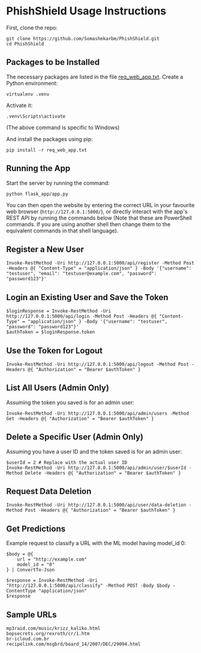 # PhishShield Usage Instructions

First, clone the repo:
```
git clone https://github.com/Somashekarbm/PhishShield.git
cd PhishShield
```

## Packages to be Installed
The necessary packages are listed in the file [req_web_app.txt](req_web_app.txt). Create a Python environment:
```
virtualenv .venv
```
Activate it:
```
.venv\Scripts\activate
```
(The above command is specific to Windows)

And install the packages using pip:
```
pip install -r req_web_app.txt
```

## Running the App
Start the server by running the command:
```
python flask_app/app.py
```
You can then open the website by entering the correct URL in your favourite web browser (`http://127.0.0.1:5000/`), or directly interact with the app's REST API by running the commands below (Note that these are PowerShell commands. If you are using another shell then change them to the equivalent commands in that shell language).

## Register a New User
```
Invoke-RestMethod -Uri http://127.0.0.1:5000/api/register -Method Post -Headers @{ "Content-Type" = "application/json" } -Body '{"username": "testuser", "email": "testuser@example.com", "password": "password123"}'
```

## Login an Existing User and Save the Token
```
$loginResponse = Invoke-RestMethod -Uri http://127.0.0.1:5000/api/login -Method Post -Headers @{ "Content-Type" = "application/json" } -Body '{"username": "testuser", "password": "password123"}'
$authToken = $loginResponse.token
```

## Use the Token for Logout
```
Invoke-RestMethod -Uri http://127.0.0.1:5000/api/logout -Method Post -Headers @{ "Authorization" = "Bearer $authToken" }
```

## List All Users (Admin Only)
Assuming the token you saved is for an admin user:
```
Invoke-RestMethod -Uri http://127.0.0.1:5000/api/admin/users -Method Get -Headers @{ "Authorization" = "Bearer $authToken" }
```

## Delete a Specific User (Admin Only)
Assuming you have a user ID and the token saved is for an admin user:
```
$userId = 2 # Replace with the actual user ID
Invoke-RestMethod -Uri http://127.0.0.1:5000/api/admin/user/$userId -Method Delete -Headers @{ "Authorization" = "Bearer $authToken" }
```

## Request Data Deletion
```
Invoke-RestMethod -Uri http://127.0.0.1:5000/api/user/data-deletion -Method Post -Headers @{ "Authorization" = "Bearer $authToken" }
```

## Get Predictions
Example request to classify a URL with the ML model having model_id 0:
```
$body = @{
    url = "http://example.com"
    model_id = "0"
} | ConvertTo-Json

$response = Invoke-RestMethod -Uri "http://127.0.0.1:5000/api/classify" -Method POST -Body $body -ContentType "application/json"
$response
```

## Sample URLs
```
mp3raid.com/music/krizz_kaliko.html
bopsecrets.org/rexroth/cr/1.htm	
br-icloud.com.br
recipelink.com/msgbrd/board_14/2007/DEC/29094.html
```
